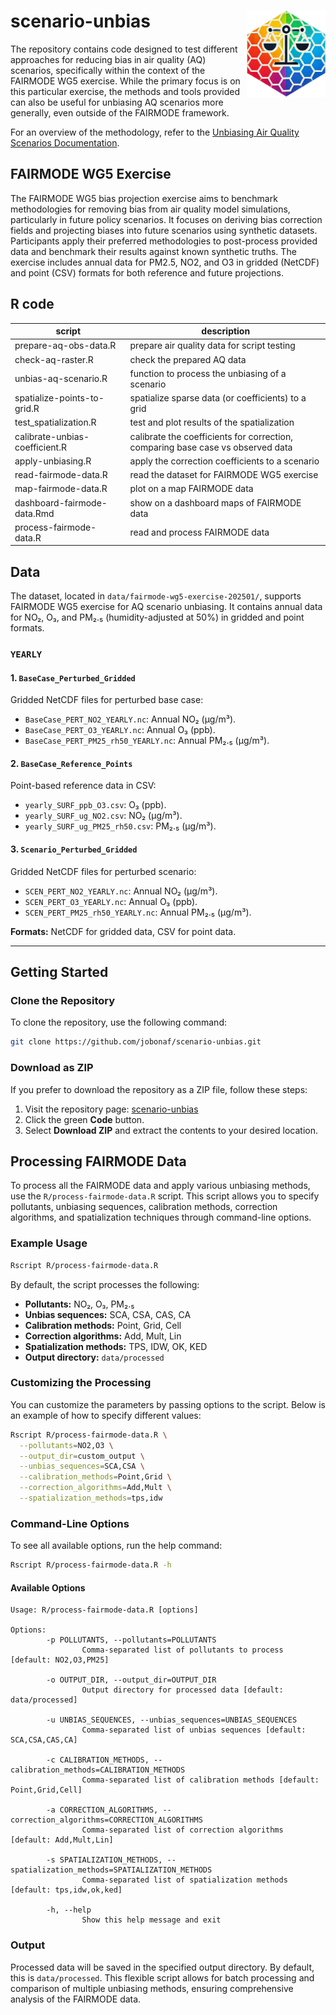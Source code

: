 # scenario-unbias <img src='inst/unbias2.png' align="right" height="138" />

The repository contains code designed to test different approaches for reducing bias in air quality (AQ) scenarios, specifically within the context of the FAIRMODE WG5 exercise. While the primary focus is on this particular exercise, the methods and tools provided can also be useful for unbiasing AQ scenarios more generally, even outside of the FAIRMODE framework. 

For an overview of the methodology, refer to the [Unbiasing Air Quality Scenarios Documentation](https://github.com/jobonaf/scenario-unbias/blob/main/docs/unbiasing-aq-scenarios.md).


## FAIRMODE WG5 Exercise

The FAIRMODE WG5 bias projection exercise aims to benchmark methodologies for removing bias from air quality model simulations, particularly in future policy scenarios. It focuses on deriving bias correction fields and projecting biases into future scenarios using synthetic datasets. Participants apply their preferred methodologies to post-process provided data and benchmark their results against known synthetic truths. The exercise includes annual data for PM2.5, NO2, and O3 in gridded (NetCDF) and point (CSV) formats for both reference and future projections.

## R code

|script|description|
|------|-----------|
|prepare-aq-obs-data.R|prepare air quality data for script testing|
|check-aq-raster.R|check the prepared AQ data|
|unbias-aq-scenario.R|function to process the unbiasing of a scenario|
|spatialize-points-to-grid.R|spatialize sparse data (or coefficients) to a grid|
|test_spatialization.R|test and plot results of the spatialization|
|calibrate-unbias-coefficient.R|calibrate the coefficients for correction, comparing base case vs observed data|
|apply-unbiasing.R|apply the correction coefficients to a scenario|
|read-fairmode-data.R|read the dataset for FAIRMODE WG5 exercise|
|map-fairmode-data.R|plot on a map FAIRMODE data|
|dashboard-fairmode-data.Rmd|show on a dashboard maps of FAIRMODE data|
|process-fairmode-data.R|read and process FAIRMODE data|

## Data

The dataset, located in `data/fairmode-wg5-exercise-202501/`, supports FAIRMODE WG5 exercise for AQ scenario unbiasing. It contains annual data for NO₂, O₃, and PM₂.₅ (humidity-adjusted at 50%) in gridded and point formats.

### `YEARLY`
#### 1. `BaseCase_Perturbed_Gridded`
Gridded NetCDF files for perturbed base case:

- `BaseCase_PERT_NO2_YEARLY.nc`: Annual NO₂ (µg/m³).
- `BaseCase_PERT_O3_YEARLY.nc`: Annual O₃ (ppb).
- `BaseCase_PERT_PM25_rh50_YEARLY.nc`: Annual PM₂.₅ (µg/m³).

#### 2. `BaseCase_Reference_Points`
Point-based reference data in CSV:

- `yearly_SURF_ppb_O3.csv`: O₃ (ppb).
- `yearly_SURF_ug_NO2.csv`: NO₂ (µg/m³).
- `yearly_SURF_ug_PM25_rh50.csv`: PM₂.₅ (µg/m³).

#### 3. `Scenario_Perturbed_Gridded`
Gridded NetCDF files for perturbed scenario:

- `SCEN_PERT_NO2_YEARLY.nc`: Annual NO₂ (µg/m³).
- `SCEN_PERT_O3_YEARLY.nc`: Annual O₃ (ppb).
- `SCEN_PERT_PM25_rh50_YEARLY.nc`: Annual PM₂.₅ (µg/m³).

**Formats:** NetCDF for gridded data, CSV for point data.

---

## Getting Started

### Clone the Repository

To clone the repository, use the following command:

```bash
git clone https://github.com/jobonaf/scenario-unbias.git
```

### Download as ZIP

If you prefer to download the repository as a ZIP file, follow these steps:  
1. Visit the repository page: [scenario-unbias](https://github.com/jobonaf/scenario-unbias)  
2. Click the green **Code** button.  
3. Select **Download ZIP** and extract the contents to your desired location.

## Processing FAIRMODE Data

To process all the FAIRMODE data and apply various unbiasing methods, use the `R/process-fairmode-data.R` script. This script allows you to specify pollutants, unbiasing sequences, calibration methods, correction algorithms, and spatialization techniques through command-line options.

### Example Usage

```bash
Rscript R/process-fairmode-data.R
```

By default, the script processes the following:
- **Pollutants:** NO₂, O₃, PM₂.₅
- **Unbias sequences:** SCA, CSA, CAS, CA
- **Calibration methods:** Point, Grid, Cell
- **Correction algorithms:** Add, Mult, Lin
- **Spatialization methods:** TPS, IDW, OK, KED
- **Output directory:** `data/processed`

### Customizing the Processing

You can customize the parameters by passing options to the script. Below is an example of how to specify different values:

```bash
Rscript R/process-fairmode-data.R \
  --pollutants=NO2,O3 \
  --output_dir=custom_output \
  --unbias_sequences=SCA,CSA \
  --calibration_methods=Point,Grid \
  --correction_algorithms=Add,Mult \
  --spatialization_methods=tps,idw
```

### Command-Line Options

To see all available options, run the help command:

```bash
Rscript R/process-fairmode-data.R -h
```

#### Available Options

```text
Usage: R/process-fairmode-data.R [options]

Options:
        -p POLLUTANTS, --pollutants=POLLUTANTS
                Comma-separated list of pollutants to process [default: NO2,O3,PM25]

        -o OUTPUT_DIR, --output_dir=OUTPUT_DIR
                Output directory for processed data [default: data/processed]

        -u UNBIAS_SEQUENCES, --unbias_sequences=UNBIAS_SEQUENCES
                Comma-separated list of unbias sequences [default: SCA,CSA,CAS,CA]

        -c CALIBRATION_METHODS, --calibration_methods=CALIBRATION_METHODS
                Comma-separated list of calibration methods [default: Point,Grid,Cell]

        -a CORRECTION_ALGORITHMS, --correction_algorithms=CORRECTION_ALGORITHMS
                Comma-separated list of correction algorithms [default: Add,Mult,Lin]

        -s SPATIALIZATION_METHODS, --spatialization_methods=SPATIALIZATION_METHODS
                Comma-separated list of spatialization methods [default: tps,idw,ok,ked]

        -h, --help
                Show this help message and exit
```

### Output

Processed data will be saved in the specified output directory. By default, this is `data/processed`.
This flexible script allows for batch processing and comparison of multiple unbiasing methods, ensuring comprehensive analysis of the FAIRMODE data.
